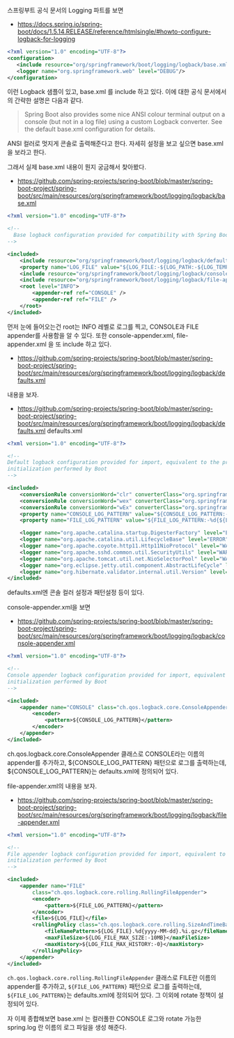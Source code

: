 <!-- TITLE: Spring -->
<!-- SUBTITLE: Spring Framework, Logback -->

스프링부트 공식 문서의 Logging 파트를 보면
* https://docs.spring.io/spring-boot/docs/1.5.14.RELEASE/reference/htmlsingle/#howto-configure-logback-for-logging
```xml
<?xml version="1.0" encoding="UTF-8"?>
<configuration>
   <include resource="org/springframework/boot/logging/logback/base.xml"/>
   <logger name="org.springframework.web" level="DEBUG"/>
</configuration>
```

이런 Logback 샘플이 있고, base.xml 를 include 하고 있다. 이에 대한 공식 문서에서의 간략한 설명은 다음과 같다.

> Spring Boot also provides some nice ANSI colour terminal output on a console (but not in a log file) using a custom Logback converter. See the default base.xml configuration for details.

ANSI 컬러로 멋지게 콘솔로 출력해준다고 한다. 자세히 설정을 보고 싶으면 base.xml을 보라고 한다.

그래서 실제 base.xml 내용이 뭔지 궁금해서 찾아봤다.
* https://github.com/spring-projects/spring-boot/blob/master/spring-boot-project/spring-boot/src/main/resources/org/springframework/boot/logging/logback/base.xml

```xml
<?xml version="1.0" encoding="UTF-8"?>

<!--
  Base logback configuration provided for compatibility with Spring Boot 1.1
-->

<included>
	<include resource="org/springframework/boot/logging/logback/defaults.xml" />
	<property name="LOG_FILE" value="${LOG_FILE:-${LOG_PATH:-${LOG_TEMP:-${java.io.tmpdir:-/tmp}}}/spring.log}"/>
	<include resource="org/springframework/boot/logging/logback/console-appender.xml" />
	<include resource="org/springframework/boot/logging/logback/file-appender.xml" />
	<root level="INFO">
		<appender-ref ref="CONSOLE" />
		<appender-ref ref="FILE" />
	</root>
</included>
```

먼저 눈에 들어오는건 root는 INFO 레벨로 로그를 찍고, CONSOLE과 FILE appender를 사용함을 알 수 있다. 
또한  console-appender.xml, file-appender.xml 을 또 include 하고 있다.
* https://github.com/spring-projects/spring-boot/blob/master/spring-boot-project/spring-boot/src/main/resources/org/springframework/boot/logging/logback/defaults.xml

내용을 보자.
* https://github.com/spring-projects/spring-boot/blob/master/spring-boot-project/spring-boot/src/main/resources/org/springframework/boot/logging/logback/defaults.xml defaults.xml

```xml
<?xml version="1.0" encoding="UTF-8"?>

<!--
Default logback configuration provided for import, equivalent to the programmatic
initialization performed by Boot
-->

<included>
	<conversionRule conversionWord="clr" converterClass="org.springframework.boot.logging.logback.ColorConverter" />
	<conversionRule conversionWord="wex" converterClass="org.springframework.boot.logging.logback.WhitespaceThrowableProxyConverter" />
	<conversionRule conversionWord="wEx" converterClass="org.springframework.boot.logging.logback.ExtendedWhitespaceThrowableProxyConverter" />
	<property name="CONSOLE_LOG_PATTERN" value="${CONSOLE_LOG_PATTERN:-%clr(%d{${LOG_DATEFORMAT_PATTERN:-yyyy-MM-dd HH:mm:ss.SSS}}){faint} %clr(${LOG_LEVEL_PATTERN:-%5p}) %clr(${PID:- }){magenta} %clr(---){faint} %clr([%15.15t]){faint} %clr(%-40.40logger{39}){cyan} %clr(:){faint} %m%n${LOG_EXCEPTION_CONVERSION_WORD:-%wEx}}"/>
	<property name="FILE_LOG_PATTERN" value="${FILE_LOG_PATTERN:-%d{${LOG_DATEFORMAT_PATTERN:-yyyy-MM-dd HH:mm:ss.SSS}} ${LOG_LEVEL_PATTERN:-%5p} ${PID:- } --- [%t] %-40.40logger{39} : %m%n${LOG_EXCEPTION_CONVERSION_WORD:-%wEx}}"/>

	<logger name="org.apache.catalina.startup.DigesterFactory" level="ERROR"/>
	<logger name="org.apache.catalina.util.LifecycleBase" level="ERROR"/>
	<logger name="org.apache.coyote.http11.Http11NioProtocol" level="WARN"/>
	<logger name="org.apache.sshd.common.util.SecurityUtils" level="WARN"/>
	<logger name="org.apache.tomcat.util.net.NioSelectorPool" level="WARN"/>
	<logger name="org.eclipse.jetty.util.component.AbstractLifeCycle" level="ERROR"/>
	<logger name="org.hibernate.validator.internal.util.Version" level="WARN"/>
</included>
```

defaults.xml엔 콘솔 컬러 설정과 패턴설정 등이 있다.

console-appender.xml을 보면
* https://github.com/spring-projects/spring-boot/blob/master/spring-boot-project/spring-boot/src/main/resources/org/springframework/boot/logging/logback/console-appender.xml

```xml
<?xml version="1.0" encoding="UTF-8"?>

<!--
Console appender logback configuration provided for import, equivalent to the programmatic
initialization performed by Boot
-->

<included>
	<appender name="CONSOLE" class="ch.qos.logback.core.ConsoleAppender">
		<encoder>
			<pattern>${CONSOLE_LOG_PATTERN}</pattern>
		</encoder>
	</appender>
</included>
```

ch.qos.logback.core.ConsoleAppender 클래스로 CONSOLE라는 이름의 appender를 추가하고, ${CONSOLE_LOG_PATTERN} 패턴으로 로그를 출력하는데, ${CONSOLE_LOG_PATTERN}는 defaults.xml에 정의되어 있다.

file-appender.xml의 내용을 보자.
* https://github.com/spring-projects/spring-boot/blob/master/spring-boot-project/spring-boot/src/main/resources/org/springframework/boot/logging/logback/file-appender.xml

```xml
<?xml version="1.0" encoding="UTF-8"?>

<!--
File appender logback configuration provided for import, equivalent to the programmatic
initialization performed by Boot
-->

<included>
	<appender name="FILE"
		class="ch.qos.logback.core.rolling.RollingFileAppender">
		<encoder>
			<pattern>${FILE_LOG_PATTERN}</pattern>
		</encoder>
		<file>${LOG_FILE}</file>
		<rollingPolicy class="ch.qos.logback.core.rolling.SizeAndTimeBasedRollingPolicy">
			<fileNamePattern>${LOG_FILE}.%d{yyyy-MM-dd}.%i.gz</fileNamePattern>
			<maxFileSize>${LOG_FILE_MAX_SIZE:-10MB}</maxFileSize>
			<maxHistory>${LOG_FILE_MAX_HISTORY:-0}</maxHistory>
		</rollingPolicy>
	</appender>
</included>
```

`ch.qos.logback.core.rolling.RollingFileAppender` 클래스로 FILE란 이름의 appender를 추가하고, `${FILE_LOG_PATTERN}` 패턴으로 로그를 출력하는데, `${FILE_LOG_PATTERN}`는 defaults.xml에 정의되어 있다. 그 이외에 rotate 정책이 설정되어 있다.

자 이제 종합해보면 base.xml 는 컬러풀한 CONSOLE 로그와 rotate 가능한 spring.log 란 이름의 로그 파일을 생성 해준다.
